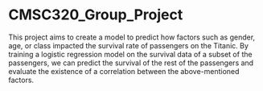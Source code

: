 # CMSC320_Group_Project
This project aims to create a model to predict how factors such as gender, age, or class impacted the survival rate of passengers on the Titanic. By training a logistic regression model on the survival data of a subset of the passengers, we can predict the survival of the rest of the passengers and evaluate the existence of a correlation between the above-mentioned factors.
